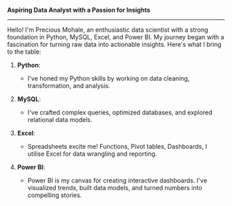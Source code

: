 **Aspiring Data Analyst with a Passion for Insights**

---

Hello! I'm Precious Mohale, an enthusiastic data scientist with a strong foundation in Python, MySQL, Excel, and Power BI. My journey began with a fascination for turning raw data into actionable insights. Here's what I bring to the table:

1. **Python**:
   - I've honed my Python skills by working on data cleaning, transformation, and analysis.

2. **MySQL**:
   - I've crafted complex queries, optimized databases, and explored relational data models.

3. **Excel**:
   - Spreadsheets excite me! Functions, Pivot tables, Dashboards, I utilise Excel for data wrangling and reporting.

4. **Power BI**:
   - Power BI is my canvas for creating interactive dashboards. I've visualized trends, built data models, and turned numbers into compelling stories.
